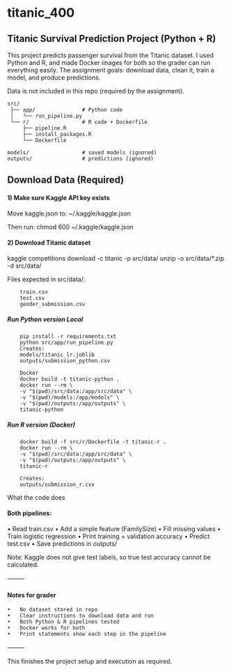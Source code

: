 # titanic_400
## Titanic Survival Prediction Project (Python + R)

This project predicts passenger survival from the Titanic dataset.
I used Python and R, and made Docker images for both so the grader can run everything easily.
The assignment goals: download data, clean it, train a model, and produce predictions.

Data is not included in this repo (required by the assignment).

```text
src/
 ├── app/               # Python code
 │   └── run_pipeline.py
 └── r/                 # R code + Dockerfile
     ├── pipeline.R
     ├── install_packages.R
     └── Dockerfile

models/                 # saved models (ignored)
outputs/                # predictions (ignored)
```

## Download Data (Required)

#### 1) Make sure Kaggle API key exists

Move kaggle.json to: ~/.kaggle/kaggle.json

Then run: chmod 600 ~/.kaggle/kaggle.json

#### 2) Download Titanic dataset

kaggle competitions download -c titanic -p src/data/
unzip -o src/data/*.zip -d src/data/

Files expected in src/data/:
```text
    train.csv
    test.csv
    gender_submission.csv
```

##### Run Python version  Local
```text
    pip install -r requirements.txt
    python src/app/run_pipeline.py
    Creates:
    models/titanic_lr.joblib
    outputs/submission_python.csv

    Docker
    docker build -t titanic-python .
    docker run --rm \
    -v "$(pwd)/src/data:/app/src/data" \
    -v "$(pwd)/models:/app/models" \
    -v "$(pwd)/outputs:/app/outputs" \
    titanic-python
```


##### Run R version (Docker)
```text
    docker build -f src/r/Dockerfile -t titanic-r .
    docker run --rm \
    -v "$(pwd)/src/data:/app/src/data" \
    -v "$(pwd)/outputs:/app/outputs" \
    titanic-r

    Creates:
    outputs/submission_r.csv
```
    
What the code does

#### Both pipelines:
•	Read train.csv
•	Add a simple feature (FamilySize)
•	Fill missing values
•	Train logistic regression
•	Print training + validation accuracy
•	Predict test.csv
•	Save predictions in outputs/

Note: Kaggle does not give test labels, so true test accuracy cannot be calculated.

⸻

#### Notes for grader
	•	No dataset stored in repo
	•	Clear instructions to download data and run
	•	Both Python & R pipelines tested
	•	Docker works for both
	•	Print statements show each step in the pipeline

⸻

This finishes the project setup and execution as required.
